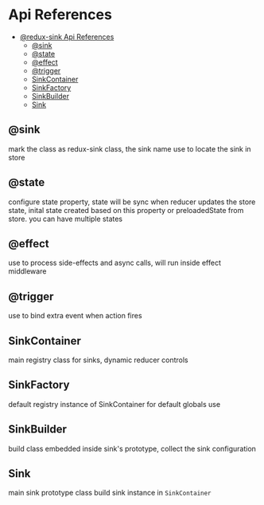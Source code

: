 
# Api References
- [@redux-sink Api References](#redux-sink-api-references)
  - [@sink](#sink)
  - [@state](#state)
  - [@effect](#effect)
  - [@trigger](#trigger)
  - [SinkContainer](#sinkcontainer)
  - [SinkFactory](#sinkfactory)
  - [SinkBuilder](#sinkbuilder)
  - [Sink](#sink)

## @sink
mark the class as redux-sink class, the sink name use to locate the sink in store

## @state
configure state property, state will be sync when reducer updates the store state, inital state created based on this property or preloadedState from store. you can have multiple states

## @effect
use to process side-effects and async calls, will run inside effect middleware

## @trigger
use to bind extra event when action fires

## SinkContainer
main registry class for sinks, dynamic reducer controls

## SinkFactory
default registry instance of SinkContainer for default globals use

## SinkBuilder
build class embedded inside sink's prototype, collect the sink configuration

## Sink
main sink prototype class build sink instance in `SinkContainer`
